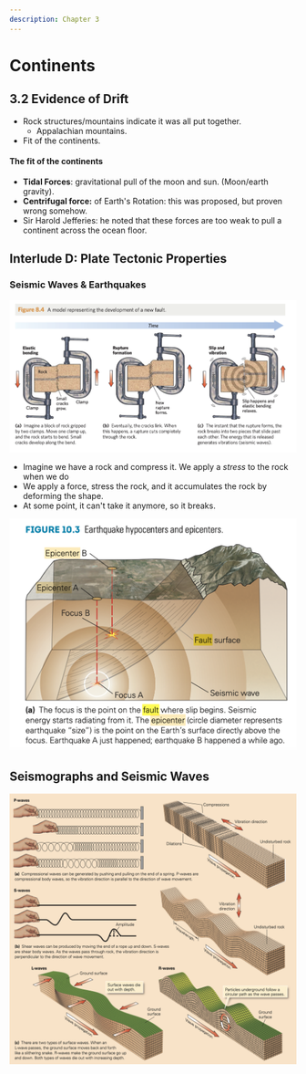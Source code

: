 ```yaml
---
description: Chapter 3
---
```


# Continents

## 3.2 Evidence of Drift

* Rock structures/mountains indicate it was all put together.
  * Appalachian mountains.
* Fit of the continents.

#### The fit of the continents

* **Tidal Forces**: gravitational pull of the moon and sun. (Moon/earth gravity).
* **Centrifugal force:** of Earth's Rotation: this was proposed, but proven wrong somehow.
* Sir Harold Jefferies: he noted that these forces are too weak to pull a continent across the ocean floor.

## Interlude D: Plate Tectonic Properties

### Seismic Waves & Earthquakes

![](<../../../.gitbook/assets/image (640) (1) (1) (1) (1) (1).png>)

* Imagine we have a rock and compress it. We apply a _stress_ to the rock when we do
* We apply a force, stress the rock, and it accumulates the rock by deforming the shape.
* At some point, it can't take it anymore, so it breaks.

![](<../../../.gitbook/assets/image (638) (1) (1) (1) (1).png>)

## Seismographs and Seismic Waves

![](<../../../.gitbook/assets/image (639) (1) (1) (1).png>)
